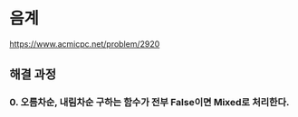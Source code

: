 # 음계
https://www.acmicpc.net/problem/2920
## 해결 과정
### 0. 오름차순, 내림차순 구하는 함수가 전부 False이면 Mixed로 처리한다.
